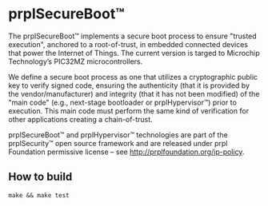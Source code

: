 # prplSecureBoot™

The prplSecureBoot™ implements a secure boot process to ensure "trusted execution", anchored to a
root-of-trust, in embedded connected devices that power the Internet of Things. The current version
is targed to Microchip Technology’s PIC32MZ microcontrollers.

We define a secure boot process as one that utilizes a cryptographic public key to verify signed code,
ensuring the authenticity (that it is provided by the vendor/manufacturer) and integrity (that it has
not been modified) of the "main code" (e.g., next-stage bootloader or prplHypervisor™) prior to execution.
This main code must perform the same kind of verification for other applications creating a chain-of-trust.

prplSecureBoot™ and prplHypervisor™ technologies are part of the prplSecurity™ open source 
framework and are released under prpl Foundation permissive license – see http://prplfoundation.org/ip-policy.


## How to build

	make && make test


